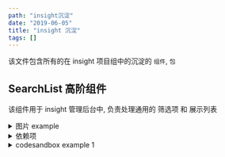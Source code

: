 ```yaml
---
path: "insight沉淀"
date: "2019-06-05"
title: "insight 沉淀"
tags: []
---
```


该文件包含所有的在 insight 项目组中的沉淀的 `组件`, `包`

## SearchList 高阶组件

该组件用于 insight 管理后台中, 负责处理通用的 筛选项 和 展示列表

<details>
  <summary>图片 example</summary>
  <image src="https://i.loli.net/2019/06/05/5cf770011c7a420747.png" />
</details>

<details>
  <summary>依赖项</summary>
  <ul>
    <li>react</li>
    <li>react-dom</li>
    <li>dva</li>
    <li>antd</li>
    <li>moment</li>
    <li>history</li>
    <li>insight 项目常量 TABLE_DEFAULT_PAGE_SIZE</li>
    <li>前后端交互规范</li>
  </ul>
</details>

<details>
  <summary>codesandbox example 1</summary>
  TODO:
</details>
